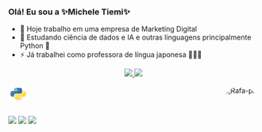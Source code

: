 ### Olá! Eu sou a ✨Michele Tiemi✨

- 🔭 Hoje trabalho em uma empresa de Marketing Digital 
- 🌱 Estudando ciência de dados e IA e outras linguagens principalmente Python 🐍
- ⚡ Já trabalhei como professora de língua japonesa 👩🏻‍🏫

<div align="center">
  <a href="https://github.com/JustMichele">
  <img height="180em" src="https://github-readme-stats.vercel.app/api?username=JustMichele&show_icons=true&theme=dracula&include_all_commits=true&count_private=true"/>
  <img height="180em" src="https://github-readme-stats.vercel.app/api/top-langs/?username=JustMichele&layout=compact&langs_count=7&theme=dracula"/>
</div>
<div style="display: inline_block"><br>
  <img align="center" alt="Rafa-Python" height="30" width="40" src="https://raw.githubusercontent.com/devicons/devicon/master/icons/python/python-original.svg">
  <img align="right" alt="Rafa-pic" height="150" style="border-radius:50px;" src="https://media.discordapp.net/attachments/639956127056134178/890373478988013628/Publicacoes_Instagram_1_1.png?width=676&height=676">
</div>
  
  ##
  
 <div>
  <a href="https://instagram.com/apenasmichele/" target="_blank"><img src="https://img.shields.io/badge/-Instagram-%23E4405F?style=for-the-badge&logo=instagram&logoColor=white" target="_blank"></a>
  <a href = "mailto:micheletiemi2525@gmail.com"><img src="https://img.shields.io/badge/-Gmail-%23333?style=for-the-badge&logo=gmail&logoColor=white" target="_blank"></a>
  <a href="https://www.linkedin.com/in/micheletiemiyamaasa/" target="_blank"><img src="https://img.shields.io/badge/-LinkedIn-%230077B5?style=for-the-badge&logo=linkedin&logoColor=white" target="_blank"></a>     
 </div>
